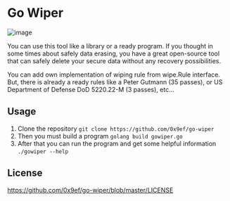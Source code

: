 # Go Wiper
![image](https://user-images.githubusercontent.com/43169346/141783010-3463f82b-c1aa-4bb0-b662-72d4a9d09efa.png)

You can use this tool like a library or a ready program. If you thought in some times about safely data erasing, you have a great open-source tool that can safely delete your secure data without any recovery possibilities.

You can add own implementation of wiping rule from wipe.Rule interface. 
But, there is already a ready rules like a Peter Gutmann (35 passes), or US Department of Defense DoD 5220.22-M (3 passes), etc...

## Usage
1. Clone the repository `git clone https://github.com/0x9ef/go-wiper`
2. Then you must build a program `golang build gowiper.go`
3. After that you can run the program and get some helpful information `./gowiper --help` 

## License
https://github.com/0x9ef/go-wiper/blob/master/LICENSE

